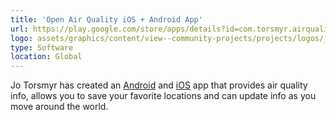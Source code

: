 ```yaml
---
title: 'Open Air Quality iOS + Android App'
url: https://play.google.com/store/apps/details?id=com.torsmyr.airquality
logo: assets/graphics/content/view--community-projects/projects/logos/jo_app.jpg
type: Software
location: Global
---
```


Jo Torsmyr has created an [Android](https://play.google.com/store/apps/details?id=com.torsmyr.airquality) and [iOS](https://itunes.apple.com/us/app/open-air-quality/id1192806508?mt=8) app that provides air quality info, allows you to save your favorite locations and can update info as you move around the world.
